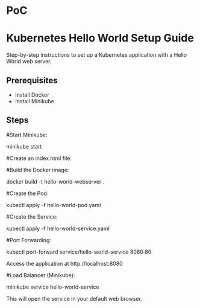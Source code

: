 # PoC

# Kubernetes Hello World Setup Guide

Step-by-step instructions to set up a Kubernetes application with a Hello World web server.

## Prerequisites
- Install Docker
- Install Minikube

## Steps
#Start Minikube:

  minikube start

#Create an index.html file: 
  
#Build the Docker image:

 docker build -t hello-world-webserver .

#Create the Pod:

 kubectl apply -f hello-world-pod.yaml  
 
#Create the Service:

 kubectl apply -f hello-world-service.yaml
 
#Port Forwarding:

 kubectl port-forward service/hello-world-service 8080:80
  
  Access the application at http://localhost:8080

#Load Balancer (Minikube):

minikube service hello-world-service

This will open the service in your default web browser.
 
